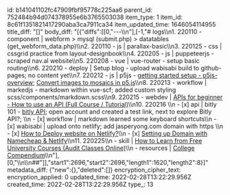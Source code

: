 id: b141041102fc47909fbf95778c225aa6
parent_id: 752484b94d074378955e6b3765503038
item_type: 1
item_id: 8c61f1351821417290aba3ca7911ca34
item_updated_time: 1646054114955
title_diff: "[]"
body_diff: "[{\"diffs\":[[0,\"---\\\n\"],[-1,\"# logs\\\n1. 220110 - component | webform > mysql (submit.php) > datatables (get_webform_data.php)\\\n2. 220110 - js | parallax-basic\\\n3. 220125 - css | cssgrid practice from layout-designbook\\\n4. 220205 - js | puppeteerjs - scraped nav.al website\\\n5. 220208 - vue | vue-router - setup basic routing\\\n6. 220210 - deploy | Setup blog - upload wabisabi build to github-pages; no content yet\\\n7. 220212 - js | p5js - [getting started setup - p5js-overview](https://github.com/processing/p5.js/wiki/p5.js-overview); [Convert images to mosaics in p5.js](https://dev.to/andyhaskell/convert-images-to-mosaics-in-p5js-2dlc)\\\n8. 220213 - workflow | markedjs - markdown within vue-scf; added custom styling scss/components/markdown.scss\\\n9. 220215 - webdev | [APIs for beginner - How to use an API (Full Course / Tutorial)](https://www.youtube.com/watch?v=GZvSYJDk-us)\\\n10. 220216 \\\n     - [x] api | bitly 101 - [bitly API](https://dev.bitly.com/api-reference); open account and created a test link, next to explore Bitly API?; \\\n     - [x] workflow | markdown learned some keyboard shortcuts\\\n     - [x] wabisabi | upload onto netlify; add jasperyong.com domain with https \\\n       - [x] [How to Deploy website on Netlify?](https://www.geeksforgeeks.org/how-to-deploy-website-on-netlify/)\\\n       - [x] [Setting up Domain with Namecheap & Netlify](https://www.blog.ezekielekunola.com/setting-up-domain-with-namecheap-and-netlify)\\\n11. 220225\\\n     - skill | [How to Learn from Free University Courses (Audit Classes Online)](https://www.youtube.com/watch?v=QeRSEoqpKVI)\\\n     - resources | [College Compendium](https://collegecompendium.org/)\\\n\"],[0,\"\\\n\\\n##\"]],\"start1\":2696,\"start2\":2696,\"length1\":1620,\"length2\":8}]"
metadata_diff: {"new":{},"deleted":[]}
encryption_cipher_text: 
encryption_applied: 0
updated_time: 2022-02-28T13:22:29.956Z
created_time: 2022-02-28T13:22:29.956Z
type_: 13